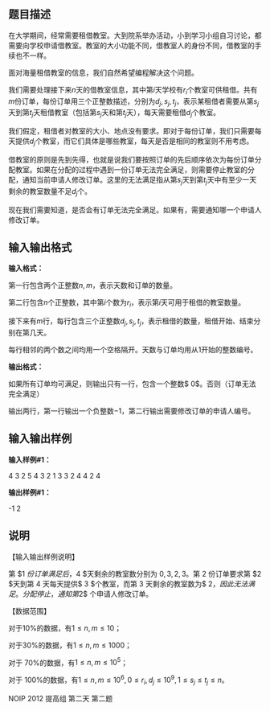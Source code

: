 题目描述
----

在大学期间，经常需要租借教室。大到院系举办活动，小到学习小组自习讨论，都需要向学校申请借教室。教室的大小功能不同，借教室人的身份不同，借教室的手续也不一样。

面对海量租借教室的信息，我们自然希望编程解决这个问题。

我们需要处理接下来$n$天的借教室信息，其中第$i$天学校有$r_i$个教室可供租借。共有$m$份订单，每份订单用三个正整数描述，分别为$d_j,s_j,t_j$，表示某租借者需要从第$s_j$天到第$t_j$天租借教室（包括第$s_j$天和第$t_j$天），每天需要租借$d_j$个教室。

我们假定，租借者对教室的大小、地点没有要求。即对于每份订单，我们只需要每天提供$d_j$个教室，而它们具体是哪些教室，每天是否是相同的教室则不用考虑。

借教室的原则是先到先得，也就是说我们要按照订单的先后顺序依次为每份订单分配教室。如果在分配的过程中遇到一份订单无法完全满足，则需要停止教室的分配，通知当前申请人修改订单。这里的无法满足指从第$s_j$天到第$t_j$天中有至少一天剩余的教室数量不足$d_j$个。

现在我们需要知道，是否会有订单无法完全满足。如果有，需要通知哪一个申请人修改订单。

输入输出格式
------

**输入格式：**  

第一行包含两个正整数$n,m$，表示天数和订单的数量。

第二行包含$n$个正整数，其中第$i$个数为$r_i$，表示第$i$天可用于租借的教室数量。

接下来有$m$行，每行包含三个正整数$d_j,s_j,t_j$，表示租借的数量，租借开始、结束分别在第几天。

每行相邻的两个数之间均用一个空格隔开。天数与订单均用从$1$开始的整数编号。

**输出格式：**  

如果所有订单均可满足，则输出只有一行，包含一个整数$ 0$。否则（订单无法完全满足）

输出两行，第一行输出一个负整数$-1$，第二行输出需要修改订单的申请人编号。

输入输出样例
------

**输入样例#1：** 

4 3 
2 5 4 3 
2 1 3 
3 2 4 
4 2 4

**输出样例#1：** 

\-1 
2

说明
--

【输入输出样例说明】

第 $1 $份订单满足后，$4 $天剩余的教室数分别为 $0,3,2,3$。第 $2$ 份订单要求第 $2 $天到第 $4$ 天每天提供$ 3 $个教室，而第 $3$ 天剩余的教室数为$ 2$，因此无法满足。分配停止，通知第$2$ 个申请人修改订单。

【数据范围】

对于10%的数据，有$1≤ n,m≤ 10$；

对于30%的数据，有$1≤ n,m≤1000$；

对于 70%的数据，有$1 ≤ n,m ≤ 10^5$；

对于 100%的数据，有$1 ≤ n,m ≤ 10^6,0 ≤ r_i,d_j≤ 10^9,1 ≤ s_j≤ t_j≤ n$。

NOIP 2012 提高组 第二天 第二题